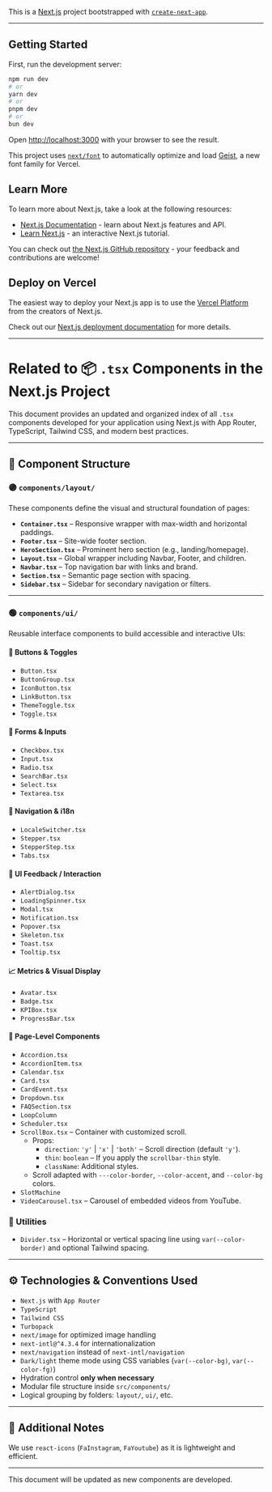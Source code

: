 This is a [Next.js](https://nextjs.org) project bootstrapped with [`create-next-app`](https://nextjs.org/docs/app/api-reference/cli/create-next-app).

---

## Getting Started

First, run the development server:

```bash
npm run dev
# or
yarn dev
# or
pnpm dev
# or
bun dev
```

Open [http://localhost:3000](http://localhost:3000) with your browser to see the result.

This project uses [`next/font`](https://nextjs.org/docs/app/building-your-application/optimizing/fonts) to automatically optimize and load [Geist](https://vercel.com/font), a new font family for Vercel.

## Learn More

To learn more about Next.js, take a look at the following resources:

- [Next.js Documentation](https://nextjs.org/docs) - learn about Next.js features and API.
- [Learn Next.js](https://nextjs.org/learn) - an interactive Next.js tutorial.

You can check out [the Next.js GitHub repository](https://github.com/vercel/next.js) - your feedback and contributions are welcome!

## Deploy on Vercel

The easiest way to deploy your Next.js app is to use the [Vercel Platform](https://vercel.com/new?utm_medium=default-template&filter=next.js&utm_source=create-next-app&utm_campaign=create-next-app-readme) from the creators of Next.js.

Check out our [Next.js deployment documentation](https://nextjs.org/docs/app/building-your-application/deploying) for more details.

---

# Related to 📦 `.tsx` Components in the Next.js Project

This document provides an updated and organized index of all `.tsx` components developed for your application using Next.js with App Router, TypeScript, Tailwind CSS, and modern best practices.

---

## 🧩 Component Structure

### 🟣 `components/layout/`

These components define the visual and structural foundation of pages:

- **`Container.tsx`** – Responsive wrapper with max-width and horizontal paddings.
- **`Footer.tsx`** – Site-wide footer section.
- **`HeroSection.tsx`** – Prominent hero section (e.g., landing/homepage).
- **`Layout.tsx`** – Global wrapper including Navbar, Footer, and children.
- **`Navbar.tsx`** – Top navigation bar with links and brand.
- **`Section.tsx`** – Semantic page section with spacing.
- **`Sidebar.tsx`** – Sidebar for secondary navigation or filters.

---

### 🟢 `components/ui/`

Reusable interface components to build accessible and interactive UIs:

#### 🔘 Buttons & Toggles
- `Button.tsx`
- `ButtonGroup.tsx`
- `IconButton.tsx`
- `LinkButton.tsx`
- `ThemeToggle.tsx`
- `Toggle.tsx`

#### 📝 Forms & Inputs
- `Checkbox.tsx`
- `Input.tsx`
- `Radio.tsx`
- `SearchBar.tsx`
- `Select.tsx`
- `Textarea.tsx`

#### 🧭 Navigation & i18n
- `LocaleSwitcher.tsx`
- `Stepper.tsx`
- `StepperStep.tsx`
- `Tabs.tsx`

#### 💬 UI Feedback / Interaction
- `AlertDialog.tsx`
- `LoadingSpinner.tsx`
- `Modal.tsx`
- `Notification.tsx`
- `Popover.tsx`
- `Skeleton.tsx`
- `Toast.tsx`
- `Tooltip.tsx`

#### 📈 Metrics & Visual Display
- `Avatar.tsx`
- `Badge.tsx`
- `KPIBox.tsx`
- `ProgressBar.tsx`

#### 🧩 Page-Level Components
- `Accordion.tsx`
- `AccordionItem.tsx`
- `Calendar.tsx`
- `Card.tsx`
- `CardEvent.tsx`
- `Dropdown.tsx`
- `FAQSection.tsx`
- `LoopColumn`
- `Scheduler.tsx`
- `ScrollBox.tsx` – Container with customized scroll.
  - Props:
    - `direction`: `'y'` | `'x'` | `'both'` – Scroll direction (default `'y'`).
    - `thin`: `boolean` – If you apply the `scrollbar-thin` style.
    - `className`: Additional styles.
  - Scroll adapted with `---color-border`, `--color-accent`, and `--color-bg` colors.
- `SlotMachine`
- `VideoCarousel.tsx` – Carousel of embedded videos from YouTube.

### 🧰 Utilities
- `Divider.tsx` – Horizontal or vertical spacing line using `var(--color-border)` and optional Tailwind spacing.

---

## ⚙️ Technologies & Conventions Used

- `Next.js` with `App Router`
- `TypeScript`
- `Tailwind CSS`
- `Turbopack`
- `next/image` for optimized image handling
- `next-intl@^4.3.4` for internationalization
- `next/navigation` instead of `next-intl/navigation`
- `Dark/light` theme mode using CSS variables (`var(--color-bg)`, `var(--color-fg)`)
- Hydration control **only when necessary**
- Modular file structure inside `src/components/`
- Logical grouping by folders: `layout/`, `ui/`, etc.

---

## 🧩 Additional Notes

We use `react-icons` (`FaInstagram`, `FaYoutube`) as it is lightweight and efficient.

---

This document will be updated as new components are developed.
